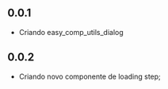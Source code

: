 ## 0.0.1

-    Criando easy_comp_utils_dialog

## 0.0.2

-    Criando novo componente de loading step;